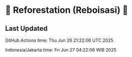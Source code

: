 
# 🌳 Reforestation (Reboisasi) 🌲

## Last Updated

GitHub Actions time: Thu Jun 26 21:22:06 UTC 2025

Indonesia/Jakarta time: Fri Jun 27 04:22:06 WIB 2025
